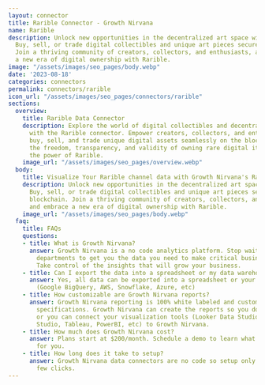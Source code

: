 ```yaml
---
layout: connector
title: Rarible Connector - Growth Nirvana
name: Rarible
description: Unlock new opportunities in the decentralized art space with Rarible.
  Buy, sell, or trade digital collectibles and unique art pieces securely on the blockchain.
  Join a thriving community of creators, collectors, and enthusiasts, and embrace
  a new era of digital ownership with Rarible.
image: "/assets/images/seo_pages/body.webp"
date: '2023-08-18'
categories: connectors
permalink: connectors/rarible
icon_url: "/assets/images/seo_pages/connectors/rarible"
sections:
  overview:
    title: Rarible Data Connector
    description: Explore the world of digital collectibles and decentralized art marketplaces
      with the Rarible connector. Empower creators, collectors, and enthusiasts to
      buy, sell, and trade unique digital assets seamlessly on the blockchain. Experience
      the freedom, transparency, and validity of owning rare digital items, all through
      the power of Rarible.
    image_url: "/assets/images/seo_pages/overview.webp"
  body:
    title: Visualize Your Rarible channel data with Growth Nirvana's Rarible Connector
    description: Unlock new opportunities in the decentralized art space with Rarible.
      Buy, sell, or trade digital collectibles and unique art pieces securely on the
      blockchain. Join a thriving community of creators, collectors, and enthusiasts,
      and embrace a new era of digital ownership with Rarible.
    image_url: "/assets/images/seo_pages/body.webp"
  faq:
    title: FAQs
    questions:
    - title: What is Growth Nirvana?
      answer: Growth Nirvana is a no code analytics platform. Stop waiting for other
        departments to get you the data you need to make critical business decisions.
        Take control of the insights that will grow your business.
    - title: Can I export the data into a spreadsheet or my data warehouse?
      answer: Yes, all data can be exported into a spreadsheet or your data warehouse
        (Google BigQuery, AWS, Snowflake, Azure, etc)
    - title: How customizable are Growth Nirvana reports?
      answer: Growth Nirvana reporting is 100% white labeled and customized to your
        specifications. Growth Nirvana can create the reports so you don’t have to
        or you can connect your visualization tools (Looker Data Studio/Google Data
        Studio, Tableau, PowerBI, etc) to Growth Nirvana.
    - title: How much does Growth Nirvana cost?
      answer: Plans start at $200/month. Schedule a demo to learn what plan is best
        for you.
    - title: How long does it take to setup?
      answer: Growth Nirvana data connectors are no code so setup only requires a
        few clicks.
---
```

